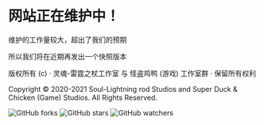 # 网站正在维护中！
维护的工作量较大，超出了我们的预期

所以我们将在近期再发出一个快照版本

版权所有 (c) · 灵魂-雷霆之杖工作室 与 怪盗鸡鸭 (游戏) 工作室群 · 保留所有权利

Copyright © 2020-2021 Soul-Lightning rod Studios and Super Duck & Chicken (Game) Studios. All Rights Reserved.

![GitHub forks](https://img.shields.io/github/forks/qixyu/qixyu.github.io?style=social)    ![GitHub stars](https://img.shields.io/github/stars/qixyu/qixyu.github.io?style=social)    ![GitHub watchers](https://img.shields.io/github/watchers/qixyu/qixyu.github.io?style=social)
